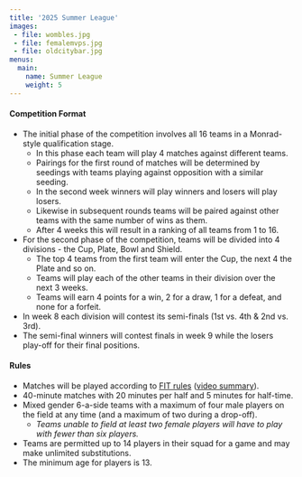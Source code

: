 ```yaml
---
title: '2025 Summer League'
images:
 - file: wombles.jpg
 - file: femalemvps.jpg
 - file: oldcitybar.jpg
menus:
  main:
    name: Summer League
    weight: 5
---
```



#### Competition Format
* The initial phase of the competition involves all 16 teams in a Monrad-style qualification stage.
  * In this phase each team will play 4 matches against different teams.
  * Pairings for the first round of matches will be determined by seedings with teams playing against opposition with a similar seeding.
  * In the second week winners will play winners and losers will play losers.
  * Likewise in subsequent rounds teams will be paired against other teams with the same number of wins as them.
  * After 4 weeks this will result in a ranking of all teams from 1 to 16.
* For the second phase of the competition, teams will be divided into 4 divisions - the Cup, Plate, Bowl and Shield.
  * The top 4 teams from the first team will enter the Cup, the next 4 the Plate and so on.
  * Teams will play each of the other teams in their division over the next 3 weeks.
  * Teams will earn 4 points for a win, 2 for a draw, 1 for a defeat, and none for a forfeit.
* In week 8 each division will contest its semi-finals (1st vs. 4th & 2nd vs. 3rd).
* The semi-final winners will contest finals in week 9 while the losers play-off for their final positions.

#### Rules
* Matches will be played according to [FIT rules](https://www.internationaltouch.org/media/FIT%205th%20Edition%20Rulebook.pdf)
([video summary](https://www.youtube.com/watch?v=4YHjW094-AY)).
* 40-minute matches with 20 minutes per half and 5 minutes for half-time.
* Mixed gender 6-a-side teams with a maximum of four male players on the field at any time (and a maximum of two during a drop-off).
  * *Teams unable to field at least two female players will have to play with fewer than six players.*
* Teams are permitted up to 14 players in their squad for a game and may make unlimited substitutions.
* The minimum age for players is 13.
